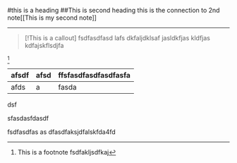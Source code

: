 #this is a heading
##This is second heading
this is the connection to 2nd note[[This is my second note]]

---

> [!This is a callout]
> fsdfasdfasd
lafs
dkfaljdklsaf jasldkfjas kldfjas
kdfajskflsdjfa


[^1]


| afsdf | afsd | ffsfasdfasdfasdfasfa |
| ----- | ---- | -------------------- |
| afds  | a    | fasda                |
dsf

sfasdasfdasdf

[^1]: This is a footnote
	fsdfakljsdfkaj
	
	
	
	
fsdfasdfas
as
dfasdfaksjdfalskfda4fd